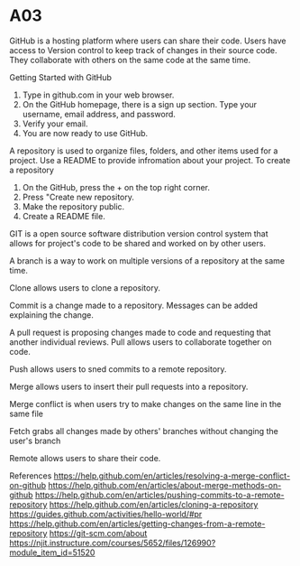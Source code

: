 # A03
GitHub is a hosting platform where users can share their code. Users have access to Version control to keep track of changes in their source code. They collaborate with others on the same code at the same time.

Getting Started with GitHub
1. Type in github.com in your web browser.
2. On the GitHub homepage, there is a sign up section. Type your username, email address, and password.
3. Verify your email.
4. You are now ready to use GitHub.

A repository is used to organize files, folders, and other items used for a project. 
Use a README to provide infromation about your project.
To create a repository
1. On the GitHub, press the + on the top right corner.
2. Press "Create new repository. 
3. Make the repository public.
4. Create a README file.

GIT is a open source software distribution version control system that allows for project's code to be shared and worked on by other users.

A branch is a way to work on multiple versions of a repository at the same time.

Clone allows users to clone a repository.

Commit is a change made to a repository. Messages can be added explaining the change.

A pull request is proposing changes made to code and requesting that another individual reviews. Pull allows users to collaborate together on code. 

Push allows users to sned commits to a remote repository.
 
Merge allows users to insert their pull requests into a repository.

Merge conflict is when users try to make changes on the same line in the same file

Fetch grabs all changes made by others' branches without changing the user's branch

Remote allows users to share their code.






References
https://help.github.com/en/articles/resolving-a-merge-conflict-on-github
https://help.github.com/en/articles/about-merge-methods-on-github
https://help.github.com/en/articles/pushing-commits-to-a-remote-repository
https://help.github.com/en/articles/cloning-a-repository
https://guides.github.com/activities/hello-world/#pr
https://help.github.com/en/articles/getting-changes-from-a-remote-repository
https://git-scm.com/about
https://njit.instructure.com/courses/5652/files/126990?module_item_id=51520
